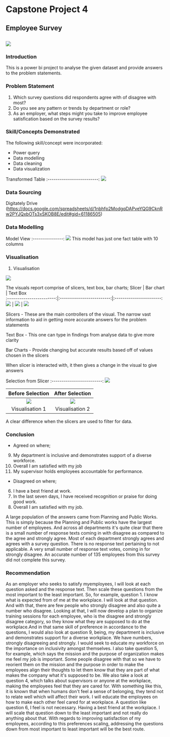 # Capstone Project 4

## Employee Survey

![](digitaley_drive.jpg)
---

### Introduction

This is a power bi project to analyse the given dataset and provide answers to the problem statements.

### Problem Statement
1. Which survey questions did respondents agree with of disagree with most?
2. Do you see any pattern or trends by department or role?
3. As an employer, what steps might you take to improve employee satisfication based on the survey results?

### Skill/Concepts Demonstrated

The following skill/concept were incorporated:
- Power query
- Data modelling
- Data cleaning
- Data visualization

Transformed Table
:-------------------------:
![](Transformed_data.png)

### Data Sourcing
Digitately Drive  (https://docs.google.com/spreadsheets/d/1nbhfp2ModgqDAPveYQG9CknRw2PYJQxbOTs3xSKOB8E/edit#gid=61186505)

### Data Modelling

Model View
:---------------:
![](Model.png)
This model has just one fact table with 10 columns

### Visualisation 

1. Visualisation
   
![](Visualisation.png)

The visuals report comprise of slicers, text box, bar charts;
Slicer                    |    Bar chart              |    Text Box            
:------------------------:|:-------------------------:|:-----------------------:
![](slicer.png)           |  ![](bar_chart.png)       | ![](text_box.png)          

Slicers - 
These are the main controllers of the visual. The narrow vast information to aid in getting more accurate answers for the problem statements

Text Box -
This one can type in findings from analyse data to give more clarity

Bar Charts - 
Provide changing but accurate results based off of values chosen in the slicers  

When slicer is interacted with, it then gives a change in the visual to give answers

Selection from Slicer 
:-------------------------:
![](Interacted_1.png)

 Before Selection                      |           After Selection
:-------------------------------------:|:-----------------------------:
![](Visualisation.png)               |   ![](Interacted.png) 
Visualisation 1                        |           Visualisation 2

A clear difference when the slicers are used to filter for data.

### Conclusion 

- Agreed on where; 
9. My department is inclusive and demonstrates support of a diverse workforce.
10. Overall I am satisfied with my job
8. My supervisor holds employees accountable for performance.

- Disagreed on where; 
6. I have a best friend at work.
3. In the last seven days, I have received recognition or praise for doing good work.
10. Overall I am satisfied with my job.
  
A large population of the answers came from Planning and Public Works. This is simply because the Planning and Public works have the largest number of employees.
And across all departments it's quite clear that there is a small number of response texts coming in with disagree as compared to the agree and strongly agree. Most of each department strongly agrees and agrees with a survey question. There is no response text pertaining to not applicable. A very small number of response text votes, coming in for strongly disagree. An accurate number of 135 employees from this survey did not complete this survey.

### Recommendation
As an employer who seeks to satisfy myemployees, I will look at each question asked and the response text. Then scale these questions from the most important to the least important. So, for example, question 1. I know what is expected from of me at the workplace. I will look at that question. And with that, there are few people who strongly disagree and also quite a number who disagree. Looking at that, I will now develop a plan to organize training sessions for each employee, who is the disagree and strongly disagree category, so they know what they are supposed to do at the workplace.And in that same skill of preference in accordance to the questions, I would also look at question 9, being, my department is inclusive and demonstrates support for a diverse workplace. We have numbers, strongly disagreeing and strongly. I would seek to educate my workforce on the importance on inclusivity amongst themselves. I also take question 5, for example, which says the mission and the purpose of organization makes me feel my job is important. Some people disagree with that so we have to reorient them on the mission and the purpose in order to make the employees align their thoughts to let them know that they are part of what makes the company what it's supposed to be. We also take a look at question 4, which talks about supervisors or anyone at the workplace, making the employees feel that they are cared for. With something like this, it is known that when humans don't feel a sense of belonging, they tend not to relate well which will affect their work. I will educate the employees on how to make each other feel cared for at workplace. A question like question 6, I feel is not necessary. Having a best friend at the workplace. I will scale that question down to the least important and not really do anything about that.
With regards to improving satisfaction of my employees, according to this preferences scaling, addressing the questions down from most important to least important will be the best route.
